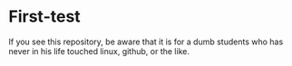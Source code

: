# First-test
If you see this repository, be aware that it is for a dumb students who has never in his life touched linux, github, or the like.
